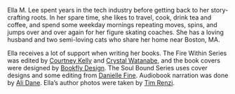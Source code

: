 Ella M. Lee spent years in the tech industry before getting back to her story-crafting roots. In her spare time, she likes to travel, cook, drink tea and coffee, and spend some weekday mornings repeating moves, spins, and jumps over and over again for her figure skating coaches. She has a loving husband and two semi-loving cats who share her home near Boston, MA.


Ella receives a lot of support when writing her books. The Fire Within Series was edited by [Courtney Kelly](https://www.fiverr.com/kellycourtney) and [Crystal Watanabe](https://www.pikkoshouse.com/), and the book covers were designed by [Bookfly Design](https://www.bookflydesign.com/). The Soul Bound Series uses cover designs and some editing from [Danielle Fine](https://www.daniellefine.com/). Audiobook narration was done by [Ali Dane](https://www.instagram.com/ali.dane.audiobooks/). Ella’s author photos were taken by [Tim Renzi](https://www.timothyrenzi.com/).
